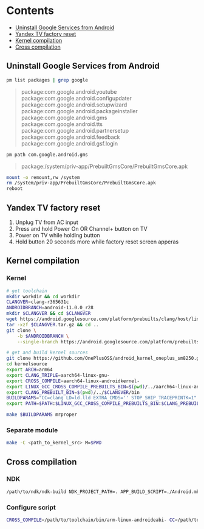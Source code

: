 # Contents
- [Uninstall Google Services from Android](#uninstall-google-services-from-android)
- [Yandex TV factory reset](#yandex-tv-factory-reset)
- [Kernel compilation](#kernel-compilation)
- [Cross compilation](#cross-compilation)


## Uninstall Google Services from Android
```bash
pm list packages | grep google
```
> package:com.google.android.youtube  
> package:com.google.android.configupdater  
> package:com.google.android.setupwizard  
> package:com.google.android.packageinstaller  
> package:com.google.android.gms  
> package:com.google.android.tts  
> package:com.google.android.partnersetup  
> package:com.google.android.feedback  
> package:com.google.android.gsf.login  
```bash
pm path com.google.android.gms
```
> package:/system/priv-app/PrebuiltGmsCore/PrebuiltGmsCore.apk  
```bash
mount -o remount,rw /system
rm /system/priv-app/PrebuiltGmsCore/PrebuiltGmsCore.apk
reboot
```

## Yandex TV factory reset
1. Unplug TV from AC input
2. Press and hold Power On OR Channel+ button on TV
3. Power on TV while holding button
4. Hold button 20 seconds more while factory reset screen apperas


## Kernel compilation

### Kernel
```bash
# get toolchain
mkdir workdir && cd workdir
CLANGVER=clang-r365631c
ANDROIDBRANCH=android-11.0.0_r28
mkdir $CLANGVER && cd $CLANGVER
wget https://android.googlesource.com/platform/prebuilts/clang/host/linux-x86/+archive/$ANDROIDBRANCH/$CLANGVER.tar.gz
tar -xzf $CLANGVER.tar.gz && cd ..
git clone \
    -b $ANDROIDBRANCH \
    --single-branch https://android.googlesource.com/platform/prebuilts/gcc/linux-x86/aarch64/aarch64-linux-android-4.9

# get and build kernel sources
git clone https://github.com/OnePlusOSS/android_kernel_oneplus_sm8250.git kernelsource
cd kernelsource
export ARCH=arm64
export CLANG_TRIPLE=aarch64-linux-gnu-
export CROSS_COMPILE=aarch64-linux-androidkernel-
export LINUX_GCC_CROSS_COMPILE_PREBUILTS_BIN=$(pwd)/../aarch64-linux-android-4.9/bin
export CLANG_PREBUILT_BIN=$(pwd)/../$CLANGVER/bin
BUILDPARAMS="CC=clang LD=ld.lld EXTRA_CMDS='' STOP_SHIP_TRACEPRINTK=1"
export PATH=$PATH:$LINUX_GCC_CROSS_COMPILE_PREBUILTS_BIN:$CLANG_PREBUILT_BIN

make $BUILDPARAMS mrproper
```

### Separate module
```bash
make -C <path_to_kernel_src> M=$PWD
```

## Cross compilation
### NDK
```bash
/path/to/ndk/ndk-build NDK_PROJECT_PATH=. APP_BUILD_SCRIPT=./Android.mk APP_PLATFORM=android-16
```
### Configure script
```bash
CROSS_COMPILE=/path/to/toolchain/bin/arm-linux-androideabi- CC=/path/to/toolchain/bin/arm-linux-androideabi-clang ./configure --host=aarch64-linux-android- 
```
